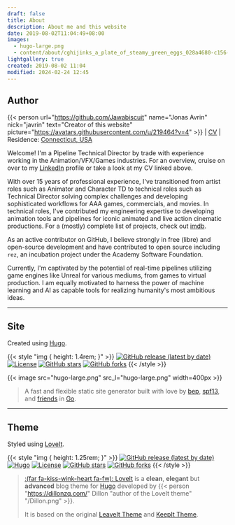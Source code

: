 ```yaml
---
draft: false
title: About
description: About me and this website
date: 2019-08-02T11:04:49+08:00
images:
  - hugo-large.png
  - content/about/cghijinks_a_plate_of_steamy_green_eggs_028a4680-c156-4d15-b4e6-2eac727ec92d.png
lightgallery: true
created: 2019-08-02 11:04
modified: 2024-02-24 12:45
---
```

## Author

{{< person url="https://github.com/Jawabiscuit" name="Jonas Avrin" nick="javrin" text="Creator of this website" picture="https://avatars.githubusercontent.com/u/219464?v=4" >}}
 | [CV](https://drive.proton.me/urls/V11RMFQ8R8#aMGnkOHP8fwY) | Residence: [Connecticut, USA](https://www.google.com/maps/@41.4258218,-73.483079,13z)

Welcome! I'm a Pipeline Technical Director by trade with experience working in the Animation/VFX/Games industries. For an overview, cruise on over to my [LinkedIn] profile or take a look at my CV linked above.

With over 15 years of professional experience, I've transitioned from artist roles such as Animator and Character TD to technical roles such as Technical Director solving complex challenges and developing sophisticated workflows for AAA games, commercials, and movies. In technical roles, I've contributed my engineering expertise to developing animation tools and pipelines for iconic animated and live action cinematic productions. For a (mostly) complete list of projects, check out [imdb].

As an active contributor on GitHub, I believe strongly in free (libre) and open-source development and have contributed to open source including `rez`, an incubation project under the Academy Software Foundation.

Currently, I'm captivated by the potential of real-time pipelines utilizing game engines like Unreal for various mediums, from games to virtual production. I am equally motivated to harness the power of machine learning and AI as capable tools for realizing humanity's most ambitious ideas.

[LinkedIn]: <https://linkedin.com/in/jonasavrin> "LinkedIn profile"
[imdb]: <https://www.imdb.com/name/nm4065755/> "imdb profile"

---
## Site

Created using [Hugo](https://github.com/gohugoio/hugo).

{{< style "img { height: 1.4rem; }" >}}
[![GitHub release (latest by date)](https://img.shields.io/github/v/release/gohugoio/hugo?style=flat-square)](https://github.com/dillonzq/LoveIt/releases)
[![License](https://img.shields.io/github/license/gohugoio/hugo?style=flat-square)](https://github.com/gohugoio/hugo/blob/master/LICENSE)
[![GitHub stars](https://img.shields.io/github/stars/gohugoio/hugo?style=social)](https://github.com/gohugoio/hugo)
[![GitHub forks](https://img.shields.io/github/forks/gohugoio/hugo?style=social)](https://github.com/gohugoio/hugo/fork)
{{< /style >}}

{{< image src="hugo-large.png" src_l="hugo-large.png" width=400px >}}

> A fast and flexible static site generator built with love by [bep](https://github.com/bep), [spf13](https://github.com/spf13), and [friends](https://github.com/gohugoio/hugo/graphs/contributors) in [Go](https://go.dev/).

---
## Theme

Styled using [LoveIt](https://github.com/dillonzq/LoveIt).

{{< style "img { height: 1.25rem; }" >}}
[![GitHub release (latest by date)](https://img.shields.io/github/v/release/dillonzq/LoveIt?style=flat-square)](https://github.com/dillonzq/LoveIt/releases)
[![Hugo](https://img.shields.io/badge/Hugo-%5E0.62.0-ff4088?style=flat-square&logo=hugo)](https://gohugo.io/)
[![License](https://img.shields.io/github/license/dillonzq/LoveIt?style=flat-square)](https://github.com/dillonzq/LoveIt/blob/master/LICENSE)
[![GitHub stars](https://img.shields.io/github/stars/dillonzq/LoveIt?style=social)](https://github.com/dillonzq/LoveIt)
[![GitHub forks](https://img.shields.io/github/forks/dillonzq/LoveIt?style=social)](https://github.com/dillonzq/LoveIt/fork)
{{< /style >}}

> [:(far fa-kiss-wink-heart fa-fw): LoveIt](https://github.com/dillonzq/LoveIt) is a **clean**, **elegant** but **advanced** blog theme for [Hugo](https://gohugo.io/) developed by {{< person "https://dillonzq.com/" Dillon "author of the LoveIt theme" "/Dillon.png" >}}.
>
> It is based on the original [LeaveIt Theme](https://github.com/liuzc/LeaveIt) and [KeepIt Theme](https://github.com/Fastbyte01/KeepIt).